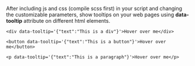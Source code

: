 After including js and css (compile scss first) in your script and changing the customizable parameters, show tooltips on your web pages using **data-tooltip** attribute on different html elements.

```<div data-tooltip='{"text":"This is a div"}'>Hover over me</div>```

```<button data-tooltip='{"text":"This is a button"}'>Hover over me</button>```

```<p data-tooltip='{"text":"This is a paragraph"}'>Hover over me</p>```
